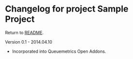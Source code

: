 Changelog for project Sample Project
====================================

Return to [README](README.md).


Version 0.1 - 2014.04.10

* Incorporated into Queuemetrics Open Addons.
